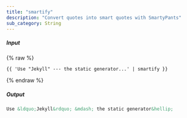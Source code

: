 ```yaml
---
title: "smartify"
description: "Convert quotes into smart quotes with SmartyPants"
sub_category: String
---
```

##### Input
{% raw %}
~~~liquid
{{ 'Use "Jekyll" --- the static generator...' | smartify }}
~~~
{% endraw %}

##### Output

~~~html
Use &ldquo;Jekyll&rdquo; &mdash; the static generator&hellip;
~~~
